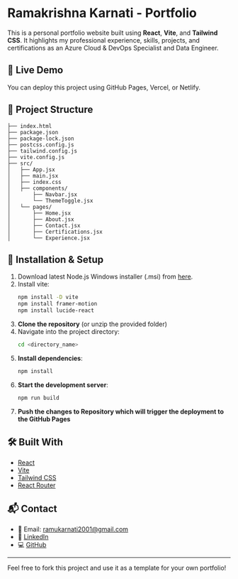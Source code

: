 # Ramakrishna Karnati - Portfolio

This is a personal portfolio website built using **React**, **Vite**, and **Tailwind CSS**. It highlights my professional experience, skills, projects, and certifications as an Azure Cloud & DevOps Specialist and Data Engineer.

## 🚀 Live Demo

You can deploy this project using GitHub Pages, Vercel, or Netlify.

## 📁 Project Structure

```
├── index.html
├── package.json
├── package-lock.json
├── postcss.config.js
├── tailwind.config.js
├── vite.config.js
├── src/
│   ├── App.jsx
│   ├── main.jsx
│   ├── index.css
│   ├── components/
│       ├── Navbar.jsx
│       └── ThemeToggle.jsx
│   └── pages/
│       ├── Home.jsx
│       ├── About.jsx
│       ├── Contact.jsx
│       ├── Certifications.jsx
│       └── Experience.jsx
```

## 🔧 Installation & Setup

1. Download latest Node.js Windows installer (.msi) from [here](https://nodejs.org/en/download).
2. Install vite:
   ```bash
   npm install -D vite
   npm install framer-motion
   npm install lucide-react
   ```
4. **Clone the repository** (or unzip the provided folder)
5. Navigate into the project directory:
   ```bash
   cd <directory_name>
   ```
6. **Install dependencies**:
   ```bash
   npm install
   ```
7. **Start the development server**:
   ```bash
   npm run build
   ```
8. **Push the changes to Repository which will trigger the deployment to the GitHub Pages**

## 🛠 Built With

- [React](https://reactjs.org/)
- [Vite](https://vitejs.dev/)
- [Tailwind CSS](https://tailwindcss.com/)
- [React Router](https://reactrouter.com/)

## 📬 Contact

- 📧 Email: ramukarnati2001@gmail.com
- 🔗 [LinkedIn](https://linkedin.com/in/ramakrishna-karnati-899066170)
- 💻 [GitHub](https://github.com/RamuK2001)

---

Feel free to fork this project and use it as a template for your own portfolio!
